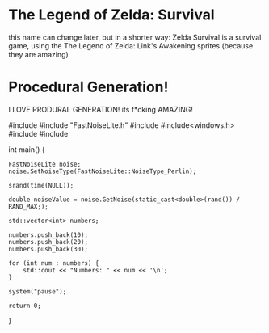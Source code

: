 # The Legend of Zelda: Survival
this name can change later, but in a shorter way:
Zelda Survival is a survival game, using the The Legend of Zelda: Link's Awakening sprites (because they are amazing)

# Procedural Generation!
I LOVE PRODURAL GENERATION! its f*cking AMAZING!

#include<iostream>
#include "FastNoiseLite.h"
#include<vector>
#include<windows.h>
#include<cstdlib>
#include<ctime>

int main() {
	
	FastNoiseLite noise;
	noise.SetNoiseType(FastNoiseLite::NoiseType_Perlin);
	
	srand(time(NULL));
	
	double noiseValue = noise.GetNoise(static_cast<double>(rand()) / RAND_MAX;);
	
	std::vector<int> numbers;
	
	numbers.push_back(10);
	numbers.push_back(20);
	numbers.push_back(30);
	
	for (int num : numbers) {
		std::cout << "Numbers: " << num << '\n';
	}
	
	system("pause");
	
	return 0;
	
}
